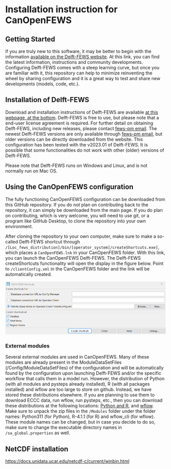 # Installation instruction for CanOpenFEWS
## Getting Started

If you are truly new to this software, it may be better to begin with the information [available on the Delft-FEWS website](https://oss.deltares.nl/web/delft-fews). At this link, you can find the latest information, instructions and community developments. Configuring Delft-FEWS comes with a steep learning curve, but once you are familiar with it, this repository can help to minimize reinventing the wheel by sharing configuration and it is a great way to test and share new developments (models, code, etc.).

## Installation of Delft-FEWS

Download and installation instructions of Delft-FEWS are available [at this webpage, at the bottom](https://oss.deltares.nl/web/delft-fews/about-delft-fews). Delft-FEWS is free to use, but please note that a end-user license agreement is required. For further detail on obtaining Delft-FEWS, including new releases, please contact [fews-pm email](fews-pm@deltares.nl). The newest Delft-FEWS versions are only available through [fews-pm email](fews-pm@deltares.nl), but older versions can be directly downloaded from the website. This configuration has been tested with the v2023.01 of Delft-FEWS. It is possible that some functionalities do not work with other (older) versions of Delft-FEWS.

Please note that Delft-FEWS runs on Windows and Linux, and is not normally run on Mac OS.

## Using the CanOpenFEWS configuration

The fully functioning CanOpenFEWS configuration can be downloaded from this GitHub repository. If you do not plan on contributing back to the repository, it can simply be downloaded from the main page. If you do plan on contributing, which is very welcome, you will need to use git, or a program like GitHub Desktop, to clone the repository into your own environment.

After cloning the repository to your own computer, make sure to make a so-called Delft-FEWS shortcut through `/[Loc_fews_distribution]/bin/[operator_system]/createShortcuts.exe]`, which places a `CanOpenFEWS.lnk` in your CanOpenFEWS folder. With this link, you can launch the CanOpenFEWS Delft-FEWS. The Delft-FEWS createShortcuts functionality will open the display in the figure below. Point to `/clientConfig.xml` in the CanOpenFEWS folder and the link will be automatically created. 

![createShortcuts_example](/docs/Delft-FEWS_Shortcuts.png)


### External modules
Several external modules are used in CanOpenFEWS. Many of these modules are already present in the ModuleDataSetFiles (/Config/ModuleDataSetFiles) of the configuration and will be automatically found by the configuration upon launching Delft-FEWS and/or the specific workflow that calls them in a model run. However, the distribution of Python (with all modules and pysteps already installed), R (with all packages installed) and wflow are too large to store on github. Instead, we have stored these distributions elsewhere. If you are planning to use them to download ECCC data, run wflow, run pysteps, etc., then you can download these distributions at the following locations: [Python and R](https://zenodo.org/doi/10.5281/zenodo.10369454), and [wflow](https://download.deltares.nl/en/wflow). Make sure to unpack the zip files in the `/Modules` folder under the folder names: Python311 (for Python), R-4.1.1 (for R) and wflow_cli (for wflow). These module names can be changed, but in case you decide to do so, make sure to change the executable directory names in `/sa_global.properties` as well.


## NetCDF installation

https://docs.unidata.ucar.edu/netcdf-c/current/winbin.html

